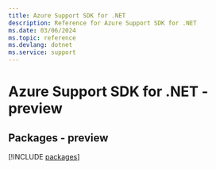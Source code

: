 ```yaml
---
title: Azure Support SDK for .NET
description: Reference for Azure Support SDK for .NET
ms.date: 03/06/2024
ms.topic: reference
ms.devlang: dotnet
ms.service: support
---
```

# Azure Support SDK for .NET - preview
## Packages - preview
[!INCLUDE [packages](support-index.md)]